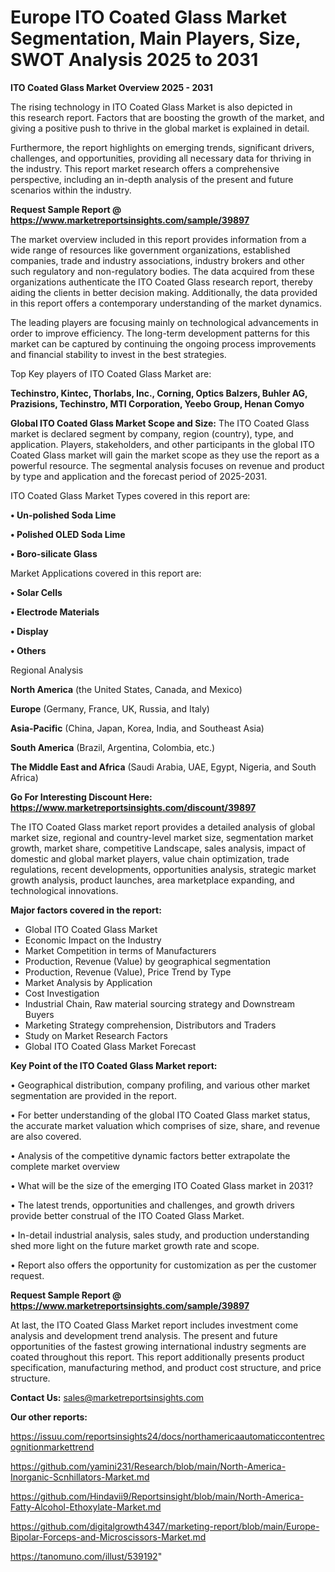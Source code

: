 # Europe ITO Coated Glass Market Segmentation, Main Players, Size, SWOT Analysis 2025 to 2031

<Strong> ITO Coated Glass Market Overview 2025 - 2031</strong>

The rising technology in ITO Coated Glass Market is also depicted in this research report. Factors that are boosting the growth of the market, and giving a positive push to thrive in the global market is explained in detail.

Furthermore, the report highlights on emerging trends, significant drivers, challenges, and opportunities, providing all necessary data for thriving in the industry. This report market research offers a comprehensive perspective, including an in-depth analysis of the present and future scenarios within the industry.

<strong>Request Sample Report @ <a href=https://www.marketreportsinsights.com/sample/39897>https://www.marketreportsinsights.com/sample/39897</a></strong>

The market overview included in this report provides information from a wide range of resources like government organizations, established companies, trade and industry associations, industry brokers and other such regulatory and non-regulatory bodies. The data acquired from these organizations authenticate the ITO Coated Glass research report, thereby aiding the clients in better decision making. Additionally, the data provided in this report offers a contemporary understanding of the market dynamics.

The leading players are focusing mainly on technological advancements in order to improve efficiency. The long-term development patterns for this market can be captured by continuing the ongoing process improvements and financial stability to invest in the best strategies.

Top Key players of ITO Coated Glass Market are:

<strong>Techinstro, Kintec, Thorlabs, Inc., Corning, Optics Balzers, Buhler AG, Prazisions, Techinstro, MTI Corporation, Yeebo Group, Henan Comyo</strong>

<strong><b>Global ITO Coated Glass Market Scope and Size:</b></strong>
The ITO Coated Glass market is declared segment by company, region (country), type, and application. Players, stakeholders, and other participants in the global ITO Coated Glass market will gain the market scope as they use the report as a powerful resource. The segmental analysis focuses on revenue and product by type and application and the forecast period of 2025-2031.

ITO Coated Glass Market Types covered in this report are:

<strong>•  Un-polished Soda Lime

•  Polished OLED Soda Lime

•  Boro-silicate Glass</strong>

Market Applications covered in this report are:

<strong>•  Solar Cells

•  Electrode Materials

•  Display

•  Others</strong> 

Regional Analysis

<strong>North America</strong> (the United States, Canada, and Mexico)

<strong>Europe</strong> (Germany, France, UK, Russia, and Italy)

<strong>Asia-Pacific</strong> (China, Japan, Korea, India, and Southeast Asia)

<strong>South America</strong> (Brazil, Argentina, Colombia, etc.)

<strong>The Middle East and Africa</strong> (Saudi Arabia, UAE, Egypt, Nigeria, and South Africa)

<strong>Go For Interesting Discount Here: <a href=https://www.marketreportsinsights.com/discount/39897>https://www.marketreportsinsights.com/discount/39897</a></strong>

The ITO Coated Glass market report provides a detailed analysis of global market size, regional and country-level market size, segmentation market growth, market share, competitive Landscape, sales analysis, impact of domestic and global market players, value chain optimization, trade regulations, recent developments, opportunities analysis, strategic market growth analysis, product launches, area marketplace expanding, and technological innovations.

<strong><b>Major factors covered in the report:</b></strong>
<ul>
  <li>Global ITO Coated Glass Market </li>
  <li>Economic Impact on the Industry</li>
  <li>Market Competition in terms of Manufacturers</li>
  <li>Production, Revenue (Value) by geographical segmentation</li>
  <li>Production, Revenue (Value), Price Trend by Type</li>
  <li>Market Analysis by Application</li>
  <li>Cost Investigation</li>
  <li>Industrial Chain, Raw material sourcing strategy and Downstream Buyers</li>
  <li>Marketing Strategy comprehension, Distributors and Traders</li>
  <li>Study on Market Research Factors</li>
  <li>Global ITO Coated Glass Market Forecast</li>
</ul>

<strong><b>Key Point of the ITO Coated Glass Market report:</b></strong>

• Geographical distribution, company profiling, and various other market segmentation are provided in the report.

• For better understanding of the global ITO Coated Glass market status, the accurate market valuation which comprises of size, share, and revenue are also covered.

• Analysis of the competitive dynamic factors better extrapolate the complete market overview

• What will be the size of the emerging ITO Coated Glass market in 2031?

• The latest trends, opportunities and challenges, and growth drivers provide better construal of the ITO Coated Glass Market.

• In-detail industrial analysis, sales study, and production understanding shed more light on the future market growth rate and scope.

• Report also offers the opportunity for customization as per the customer request.

<strong>Request Sample Report @ <a href=https://www.marketreportsinsights.com/sample/39897>https://www.marketreportsinsights.com/sample/39897</a></strong>

At last, the ITO Coated Glass Market report includes investment come analysis and development trend analysis. The present and future opportunities of the fastest growing international industry segments are coated throughout this report. This report additionally presents product specification, manufacturing method, and product cost structure, and price structure.

<strong>Contact Us:</strong>
sales@marketreportsinsights.com

<strong>Our other reports:</strong>

<a href=https://issuu.com/reportsinsights24/docs/northamericaautomaticcontentrecognitionmarkettrend>https://issuu.com/reportsinsights24/docs/northamericaautomaticcontentrecognitionmarkettrend</a>

<a href=https://github.com/yamini231/Research/blob/main/North-America-Inorganic-Scnhillators-Market.md>https://github.com/yamini231/Research/blob/main/North-America-Inorganic-Scnhillators-Market.md</a>

<a href=https://github.com/Hindavii9/Reportsinsight/blob/main/North-America-Fatty-Alcohol-Ethoxylate-Market.md>https://github.com/Hindavii9/Reportsinsight/blob/main/North-America-Fatty-Alcohol-Ethoxylate-Market.md</a>

<a href=https://github.com/digitalgrowth4347/marketing-report/blob/main/Europe-Bipolar-Forceps-and-Microscissors-Market.md>https://github.com/digitalgrowth4347/marketing-report/blob/main/Europe-Bipolar-Forceps-and-Microscissors-Market.md</a>

<a href=https://tanomuno.com/illust/539192>https://tanomuno.com/illust/539192</a>"
